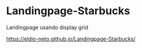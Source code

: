# Landingpage-Starbucks
Landingpage usando display grid


https://eldio-neto.github.io/Landingpage-Starbucks/
